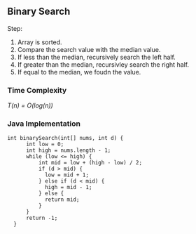 ## Binary Search ## 

Step:
1. Array is sorted.
2. Compare the search value with the median value.
3. If less than the median, recursively search the left half.
4. If greater than the median, recursivley search the right half.
5. If equal to the median, we foudn the value.

### Time Complexity ###

*T(n) = O(log(n))*

### Java Implementation ###

```
int binarySearch(int[] nums, int d) {
      int low = 0;
      int high = nums.length - 1;
      while (low <= high) {
          int mid = low + (high - low) / 2;
          if (d > mid) {
            low = mid + 1;  
          } else if (d < mid) {
            high = mid - 1;
          } else {
            return mid;
          }
      }
      return -1;
  }
```
